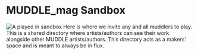 # MUDDLE_mag Sandbox  
![A played in sandbox](https://raw.githubusercontent.com/taylorcate/MUDDLE/master/PromotionalMaterials/Sandbox_Reduced%20Whitespace.png)
  Here is where we invite any and all muddlers to play. This is a shared directory where artists/authors can see their work alongside other MUDDLE artists/authors. This directory acts as a makers' space and is meant to always be in flux.   
